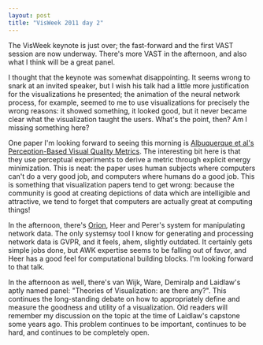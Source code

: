 ```yaml
---
layout: post
title: "VisWeek 2011 day 2"
---
```


The VisWeek keynote is just over; the fast-forward and the first VAST
session are now underway. There's more VAST in the afternoon, and also
what I think will be a great panel.

I thought that the keynote was somewhat disappointing. It seems wrong
to snark at an invited speaker, but I wish his talk had a little more
justification for the visualizations he presented; the animation of
the neural network process, for example, seemed to me to use
visualizations for precisely the wrong reasons: it showed something,
it looked good, but it never became clear what the visualization
taught the users. What's the point, then? Am I missing something here?

One paper I'm looking forward to seeing this morning is [Albuquerque et
al's Perception-Based Visual Quality Metrics](https://www.cg.tu-bs.de/upload/publications/Albuquerque2011PBQ.pdf). The interesting bit here
is that they use perceptual experiments to derive a metric through
explicit energy minimization. This is neat: the paper uses human
subjects where computers can't do a very good job, and computers where
humans do a good job. This is something that visualization papers tend
to get wrong: because the community is good at creating depictions of
data which are intelligible and attractive, we tend to forget that
computers are actually great at computing things!

In the afternoon, there's [Orion](http://vis.stanford.edu/papers/orion), Heer and Perer's system for
manipulating network data. The only systemsy tool I know for
generating and processing network data is GVPR, and it feels, ahem,
slightly outdated. It certainly gets simple jobs done, but AWK
expertise seems to be falling out of favor, and Heer has a good feel for
computational building blocks. I'm looking forward to that talk.

In the afternoon as well, there's van Wijk, Ware, Demiralp and
Laidlaw's aptly named panel: "Theories of Visualization: are there
any?". This continues the long-standing debate on how to
appropriately define and measure the goodness and utility of a
visualization. Old readers will remember my discussion on the topic at
the time of Laidlaw's capstone some years ago. This problem continues
to be important, continues to be hard, and continues to be completely
open.
